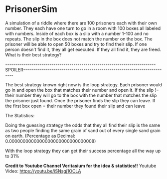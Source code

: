 # PrisonerSim

A simulation of a riddle where there are 100 prisoners each with their own number. They each have one turn to go in a room with 100 boxes all labeled with numbers. Inside of each box is a slip with a number 1-100 and no repeats. The slip in the box does not match the number on the box. The prisoner will be able to open 50 boxes and try to find their slip. If one person doesn't find it, they all get executed. If they all find it, they are freed. What is their best strategy?

---------------------------------------------------------------------------SPOILER-------------------------------------------------------------------------

The best strategy known right now is the loop strategy. Each prisoner would go in and open the box that matches their number and open it. If the slip != their number they will go to the box with the number that matches the slip the prisoner just found. Once the prisoner finds the slip they can leave. If the first box open = their number they found their slip and can leave

The Statistics:

Doing the guessing strategy the odds that they all find their slip is the same as two people finding the same grain of sand out of every single sand grain on earth. (Percentage as Decimal: 0.0000000000000000000000000000008)

With the loop strategy they can get their success percentage all the way up to 31%


**Credit to Youtube Channel Veritasium for the idea & statistics!!**
Youtube Video: https://youtu.be/iSNsgj1OCLA
